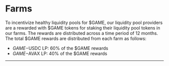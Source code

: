 # Farms

To incentivize healthy liquidity pools for $GAME, our liquidity pool providers are a rewarded with $GAME tokens for staking their liquidity pool tokens in our farms. The rewards are distributed across a time period of 12 months. The total $GAME rewards are distributed from each farm as follows:

* $GAME-$USDC LP: 60% of the $GAME rewards
* $GAME-$AVAX LP: 40% of the $GAME rewards

****
